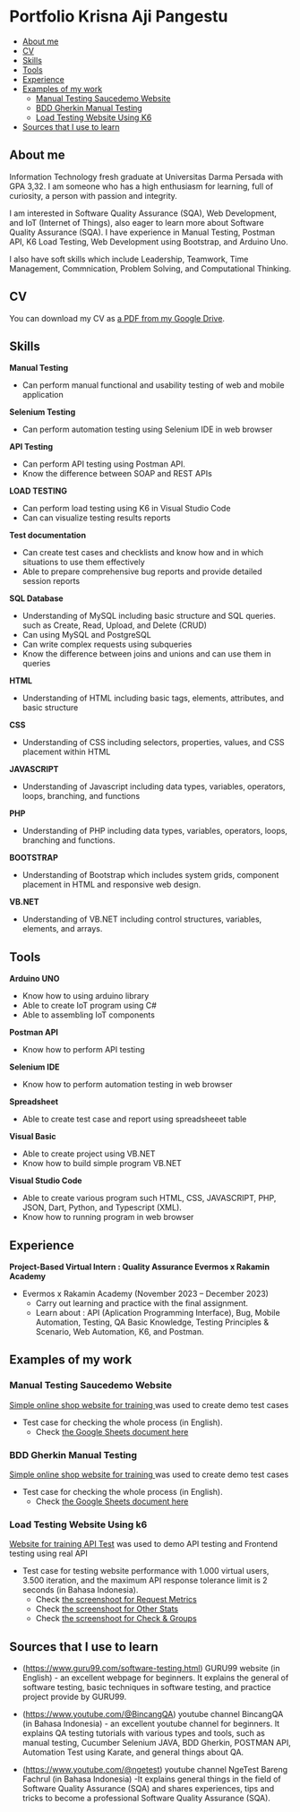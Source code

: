 # Portfolio Krisna Aji Pangestu
- [About me](#about-me)
- [CV](#cv)
- [Skills](#skills)
- [Tools](#tools)
- [Experience](#experience)
- [Examples of my work](#examples-of-my-work)
  * [Manual Testing Saucedemo Website](#manual-testing-saucedemo-website)
  * [BDD Gherkin Manual Testing](#bdd-gherkin-manual-testing)
  * [Load Testing Website Using K6](#load-testing-website-using-k6)
- [Sources that I use to learn](#sources-that-i-use-to-learn)

## About me

Information Technology fresh graduate at Universitas Darma Persada with GPA 3,32. I am someone who has a high enthusiasm for learning, full of curiosity, a person with passion and integrity. 

I am interested in Software Quality Assurance (SQA), Web Development, and IoT (Internet of Things), also eager to learn more about Software Quality Assurance (SQA). I have experience in Manual Testing, Postman API, K6 Load Testing, Web Development using Bootstrap, and Arduino Uno. 

I also have soft skills which include Leadership, Teamwork, Time Management, Commnication, Problem Solving, and Computational Thinking.

## CV
You can download my CV as [a PDF from my Google Drive](https://drive.google.com/file/d/1IkuLD7hWPoMCon9LEMFWDE9BmoOb1xun/view?usp=sharing).

## Skills

__Manual Testing__
  * Can perform manual functional and usability testing of web and mobile application
  
__Selenium Testing__
  * Can perform automation testing using Selenium IDE in web browser
  
__API Testing__
  * Can perform API testing using Postman API.
  * Know the difference between SOAP and REST APIs
    
__LOAD TESTING__
  * Can perform load testing using K6 in Visual Studio Code
  * Can can visualize testing results reports

__Test documentation__
  * Can create test cases and checklists and know how and in which situations to use them effectively
  * Able to prepare comprehensive bug reports and provide detailed session reports
    
__SQL Database__
  * Understanding of MySQL including basic structure and SQL queries. such as Create, Read, Upload, and Delete (CRUD)
  * Can using MySQL and PostgreSQL
  * Can write complex requests using subqueries
  * Know the difference between joins and unions and can use them in queries

__HTML__
  * Understanding of HTML including basic tags, elements, attributes, and basic structure
    
__CSS__
  * Understanding of CSS including selectors, properties, values, and CSS placement within HTML
    
__JAVASCRIPT__
  * Understanding of Javascript including data types, variables, operators, loops, branching, and functions
    
__PHP__
  * Understanding of PHP including data types, variables, operators, loops, branching and functions.
     
__BOOTSTRAP__
  * Understanding of Bootstrap which includes system grids, component placement in HTML and responsive web design.

__VB.NET__
  * Understanding of VB.NET including control structures, variables, elements, and arrays.


## Tools

__Arduino UNO__
* Know how to using arduino library
* Able to create IoT program using C#
* Able to assembling IoT components
  
__Postman API__
* Know how to perform API testing
  
__Selenium IDE__
* Know how to perform automation testing in web browser
  
__Spreadsheet__
* Able to create test case and report using spreadsheeet table
  
__Visual Basic__
* Able to create project using VB.NET
* Know how to build simple program VB.NET
  
__Visual Studio Code__
* Able to create various program such HTML, CSS, JAVASCRIPT, PHP, JSON, Dart, Python, and Typescript (XML).
* Know how to running program in web browser


## Experience

__Project-Based Virtual Intern : Quality Assurance Evermos x Rakamin Academy__
- Evermos x Rakamin Academy (November 2023 – December 2023)
  * Carry out learning and practice with the final assignment.
  * Learn about : API (Aplication Programming Interface), Bug, Mobile Automation, Testing, QA Basic Knowledge, Testing Principles & Scenario, Web Automation, K6, and Postman.


## Examples of my work

### Manual Testing Saucedemo Website
[Simple online shop website for training ](https://www.saucedemo.com/) was used to create demo test cases
  - Test case for checking the whole process (in English).
    * Check [the Google Sheets document here](https://docs.google.com/spreadsheets/d/1U_oMjfvWJE6Q35Erlvo5RjUh1NluxD-XtCMNWn1MDEs/edit?usp=sharing)
  

### BDD Gherkin Manual Testing
[Simple online shop website for training ](https://www.saucedemo.com/) was used to create demo test cases
  - Test case for checking the whole process (in English).
    * Check [the Google Sheets document here](-)


### Load Testing Website Using k6
[Website for training API Test](https://reqres.in) was used to demo API testing and Frontend testing using real API
- Test case for testing website performance with 1.000 virtual users, 3.500 iteration, and the maximum API response tolerance limit is 2 seconds (in Bahasa Indonesia).
  * Check [the screenshoot for Request Metrics](https://drive.google.com/file/d/1W7_dPWx9wctaG-s01db5DK8ZPZyKTeo3/view?usp=drive_link)
  * Check [the screenshoot for Other Stats](https://drive.google.com/file/d/1mLNvda1R40S55z3vNSCdiGWJOKwnsC1J/view?usp=sharing)
  * Check [the screenshoot for Check & Groups](https://drive.google.com/file/d/1dqVDST61Mc0JcCeKGTG53GGk2qvOG-em/view?usp=sharing)



## Sources that I use to learn
- (https://www.guru99.com/software-testing.html) GURU99 website (in English) - an excellent webpage for beginners. It explains the general of software testing, basic techniques in software testing, and practice project provide by GURU99.

- (https://www.youtube.com/@BincangQA) youtube channel BincangQA (in Bahasa Indonesia) - an excellent youtube channel for beginners. It explains QA testing tutorials with various types and tools, such as manual testing, Cucumber Selenium JAVA, BDD Gherkin, POSTMAN API, Automation Test using Karate, and general things about QA.

- (https://www.youtube.com/@ngetest) youtube channel NgeTest Bareng Fachrul (in Bahasa Indonesia) -It explains general things in the field of Software Quality Assurance (SQA) and shares experiences, tips and tricks to become a professional Software Quality Assurance (SQA).
